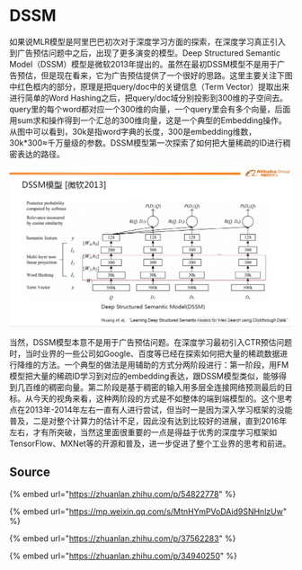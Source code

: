 # DSSM

如果说MLR模型是阿里巴巴初次对于深度学习方面的探索，在深度学习真正引入到广告预估问题中之后，出现了更多演变的模型。Deep Structured Semantic Model（DSSM）模型是微软2013年提出的。虽然在最初DSSM模型不是用于广告预估，但是现在看来，它为广告预估提供了一个很好的思路。这里主要关注下图中红色框内的部分，原理是把query/doc中的关键信息（Term Vector）提取出来进行简单的Word Hashing之后，把query/doc域分别投影到300维的子空间去。query里的每个word都对应一个300维的向量，一个query里会有多个向量，后面用sum求和操作得到一个汇总的300维向量，这是一个典型的Embedding操作。从图中可以看到，30k是指word字典的长度，300是embedding维数，30k\*300≈千万量级的参数。DSSM模型第一次探索了如何把大量稀疏的ID进行稠密表达的路径。

![](../../../../../.gitbook/assets/v2-6687dc81bcc84a91afe3c47defb82514_r.jpg)

当然，DSSM模型本意不是用于广告预估问题。在深度学习最初引入CTR预估问题时，当时业界的一些公司如Google、百度等已经在探索如何把大量的稀疏数据进行降维的方法。一个典型的做法是用辅助的方式分两阶段进行：第一阶段，用FM模型把大量的稀疏ID学习到对应的embedding表达，跟DSSM模型类似，能够得到几百维的稠密向量。第二阶段是基于稠密的输入用多层全连接网络预测最后的目标。从今天的视角来看，这种两阶段的方式是不如整体的端到端模型的。这个思考点在2013年-2014年左右一直有人进行尝试，但当时一是因为深入学习框架的没能普及，二是对整个计算力的估计不足，因此没有达到比较好的进展，直到2016年左右，才有所突破，当然这里面很重要的一点是得益于优秀的深度学习框架如TensorFlow、MXNet等的开源和普及，进一步促进了整个工业界的思考和前进。

## Source

{% embed url="https://zhuanlan.zhihu.com/p/54822778" %}

{% embed url="https://mp.weixin.qq.com/s/MtnHYmPVoDAid9SNHnlzUw" %}

{% embed url="https://zhuanlan.zhihu.com/p/37562283" %}

{% embed url="https://zhuanlan.zhihu.com/p/34940250" %}



